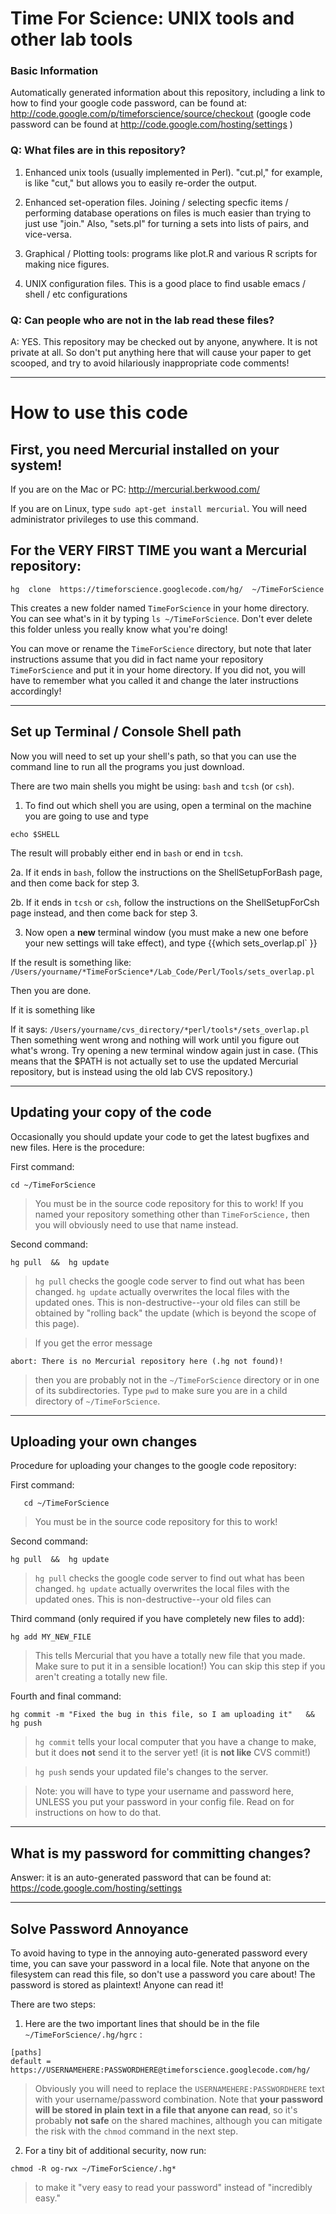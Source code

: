 # Time For Science: UNIX tools and other lab tools #

### Basic Information ###

Automatically generated information about this repository, including a link to how to find your google code password, can be found at: http://code.google.com/p/timeforscience/source/checkout (google code password can be found at http://code.google.com/hosting/settings )

### Q: What files are in this repository? ###
  1. Enhanced unix tools (usually implemented in Perl). "cut.pl," for example, is like "cut," but allows you to easily re-order the output.

  1. Enhanced set-operation files. Joining / selecting specfic items / performing database operations on files is much easier than trying to just use "join." Also, "sets.pl" for turning a sets into lists of pairs, and vice-versa.

  1. Graphical / Plotting tools: programs like plot.R and various R scripts for making nice figures.

  1. UNIX configuration files. This is a good place to find usable emacs / shell / etc configurations

### Q: Can people who are not in the lab read these files? ###

A: YES. This repository may be checked out by anyone, anywhere. It is not private at all. So don't put anything here that will cause your paper to get scooped, and try to avoid hilariously inappropriate code comments!


---


# How to use this code #

## First, you need Mercurial installed on your system! ##

If you are on the Mac or PC: http://mercurial.berkwood.com/

If you are on Linux, type  ` sudo apt-get install mercurial `. You will need administrator privileges to use this command.

## For the VERY FIRST TIME you want a Mercurial repository: ##

```
hg  clone  https://timeforscience.googlecode.com/hg/  ~/TimeForScience
```
This creates a new folder named `TimeForScience` in your home directory. You can see what's in it by typing `ls ~/TimeForScience`. Don't ever delete this folder unless you really know what you're doing!

You can move or rename the `TimeForScience` directory, but note that later instructions
assume that you did in fact name your repository `TimeForScience` and put it in your
home directory. If you did not, you will have to remember what you called it and change
the later instructions accordingly!


---

## Set up Terminal / Console Shell path ##
Now you will need to set up your shell's path, so that you can use the command line to run all the programs you just download.

There are two main shells you might be using: `bash` and `tcsh` (or `csh`).

1. To find out which shell you are using, open a terminal on the machine you are going to use and type
```
echo $SHELL
```

The result will probably either end in `bash` or end in `tcsh`.

2a. If it ends in `bash`, follow the instructions on the ShellSetupForBash page, and then come back for step 3.

2b. If it ends in `tcsh` or `csh`, follow the instructions on the ShellSetupForCsh page instead, and then come back for step 3.

3. Now open a **new** terminal window (you must make a new one before your new settings will take effect), and type
{{which sets\_overlap.pl`
}}

If the result is something like:
`/Users/yourname/*TimeForScience*/Lab_Code/Perl/Tools/sets_overlap.pl`

Then you are done.

If it is something like

If it says:
`/Users/yourname/cvs_directory/*perl/tools*/sets_overlap.pl`
Then something went wrong and nothing will work until you figure out what's wrong. Try opening a new terminal window again just in case. (This means that the $PATH is not actually set to use the updated Mercurial repository,
but is instead using the old lab CVS repository.)




---

## Updating your copy of the code ##

Occasionally you should update your code to get the latest bugfixes and new files. Here is the procedure:

First command:
```
cd ~/TimeForScience
```
> You must be in the source code repository for this to work! If you named your repository something other than `TimeForScience,` then you will obviously need to use that name instead.

Second command:
```
hg pull  &&  hg update
```
> `hg pull` checks the google code server to find out what has been changed.
> `hg update` actually overwrites the local files with the updated ones. This is non-destructive--your old files can still be obtained by "rolling back" the update (which is beyond the scope of this page).

> If you get the error message
```
abort: There is no Mercurial repository here (.hg not found)!
```
> then you are probably not in the `~/TimeForScience` directory or in one of its subdirectories. Type `pwd` to make sure you are in a child directory of `~/TimeForScience`.


---

## Uploading your own changes ##

Procedure for uploading your changes to the google code repository:

First command:
```
   cd ~/TimeForScience
```
> You must be in the source code repository for this to work!

Second command:
```
hg pull  &&  hg update
```
> `hg pull` checks the google code server to find out what has been changed.
> `hg update` actually overwrites the local files with the updated ones. This is non-destructive--your old files can

Third command (only required if you have completely new files to add):
```
hg add MY_NEW_FILE
```
> This tells Mercurial that you have a totally new file that you made. Make sure to put it in a sensible location!) You can skip this step if you aren't creating a totally new file.

Fourth and final command:
```
hg commit -m "Fixed the bug in this file, so I am uploading it"   &&  hg push
```
> `hg commit` tells your local computer that you have a change to make, but it does **not** send it to the server yet! (it is **not like** CVS commit!)

> `hg push` sends your updated file's changes to the server.

> Note: you will have to type your username and password here, UNLESS you put your password in your config file. Read on for instructions on how to do that.


---

## What is my password for committing changes? ##

Answer: it is an auto-generated password that can be found at: https://code.google.com/hosting/settings


---

## Solve Password Annoyance ##
To avoid having to type in the annoying auto-generated password every time, you can save your password in a local file. Note that anyone on the filesystem can read this file, so don't use a password you care about! The password is stored as plaintext! Anyone can read it!

There are two steps:

1. Here are the two important lines that should be in the file `~/TimeForScience/.hg/hgrc` :

```
[paths]
default = https://USERNAMEHERE:PASSWORDHERE@timeforscience.googlecode.com/hg/
```
> Obviously you will need to replace the `USERNAMEHERE:PASSWORDHERE` text with your username/password combination. Note that **your password will be stored in plain text in a file that anyone can read**, so it's probably **not safe** on the shared machines, although you can mitigate the risk with the `chmod` command in the next step.


2. For a tiny bit of additional security, now run:
```
chmod -R og-rwx ~/TimeForScience/.hg*
```
> to make it "very easy to read your password" instead of "incredibly easy."